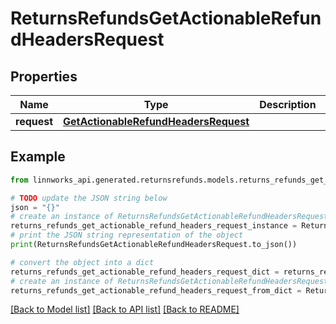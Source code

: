 # ReturnsRefundsGetActionableRefundHeadersRequest


## Properties

Name | Type | Description | Notes
------------ | ------------- | ------------- | -------------
**request** | [**GetActionableRefundHeadersRequest**](GetActionableRefundHeadersRequest.md) |  | [optional] 

## Example

```python
from linnworks_api.generated.returnsrefunds.models.returns_refunds_get_actionable_refund_headers_request import ReturnsRefundsGetActionableRefundHeadersRequest

# TODO update the JSON string below
json = "{}"
# create an instance of ReturnsRefundsGetActionableRefundHeadersRequest from a JSON string
returns_refunds_get_actionable_refund_headers_request_instance = ReturnsRefundsGetActionableRefundHeadersRequest.from_json(json)
# print the JSON string representation of the object
print(ReturnsRefundsGetActionableRefundHeadersRequest.to_json())

# convert the object into a dict
returns_refunds_get_actionable_refund_headers_request_dict = returns_refunds_get_actionable_refund_headers_request_instance.to_dict()
# create an instance of ReturnsRefundsGetActionableRefundHeadersRequest from a dict
returns_refunds_get_actionable_refund_headers_request_from_dict = ReturnsRefundsGetActionableRefundHeadersRequest.from_dict(returns_refunds_get_actionable_refund_headers_request_dict)
```
[[Back to Model list]](../README.md#documentation-for-models) [[Back to API list]](../README.md#documentation-for-api-endpoints) [[Back to README]](../README.md)


